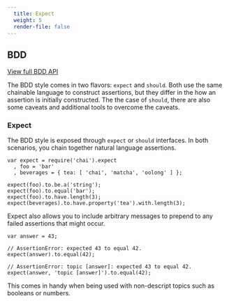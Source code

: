 ```yaml
---
  title: Expect
  weight: 5
  render-file: false
---
```


## BDD

<a href="/api/bdd" class="clean-button">View full BDD API</a>

The BDD style comes in two flavors: `expect` and `should`. Both use the same
chainable language to construct assertions, but they differ in the how an
assertion is initially constructed. The the case of `should`, there are also
some caveats and additional tools to overcome the caveats. 

### Expect

The BDD style is exposed through `expect` or `should` interfaces. In both
scenarios, you chain together natural language assertions.

    var expect = require('chai').expect
      , foo = 'bar'
      , beverages = { tea: [ 'chai', 'matcha', 'oolong' ] };

    expect(foo).to.be.a('string');
    expect(foo).to.equal('bar');
    expect(foo).to.have.length(3);
    expect(beverages).to.have.property('tea').with.length(3);

Expect also allows you to include arbitrary messages to prepend to any failed
assertions that might occur. 

    var answer = 43;

    // AssertionError: expected 43 to equal 42.
    expect(answer).to.equal(42); 

    // AssertionError: topic [answer]: expected 43 to equal 42.
    expect(answer, 'topic [answer]').to.equal(42);

This comes in handy when being used with non-descript topics such as 
booleans or numbers.
